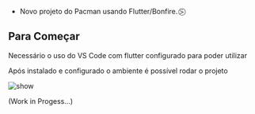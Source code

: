 - Novo projeto do Pacman usando Flutter/Bonfire. ⍩⃝

## Para Começar

Necessário o uso do VS Code com flutter configurado para poder utilizar

Após instalado e configurado o ambiente é possível rodar o projeto 

![show](https://user-images.githubusercontent.com/107633935/185474858-7d54e4b7-2109-4053-9b10-2c10dc489f63.png)

(Work in Progess...)
